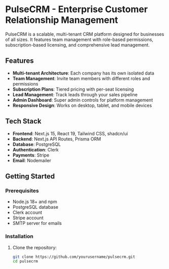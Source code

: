 # PulseCRM - Enterprise Customer Relationship Management

PulseCRM is a scalable, multi-tenant CRM platform designed for businesses of all sizes. It features team management with role-based permissions, subscription-based licensing, and comprehensive lead management.

## Features

- **Multi-tenant Architecture**: Each company has its own isolated data
- **Team Management**: Invite team members with different roles and permissions
- **Subscription Plans**: Tiered pricing with per-seat licensing
- **Lead Management**: Track leads through your sales pipeline
- **Admin Dashboard**: Super admin controls for platform management
- **Responsive Design**: Works on desktop, tablet, and mobile devices

## Tech Stack

- **Frontend**: Next.js 15, React 19, Tailwind CSS, shadcn/ui
- **Backend**: Next.js API Routes, Prisma ORM
- **Database**: PostgreSQL
- **Authentication**: Clerk
- **Payments**: Stripe
- **Email**: Nodemailer

## Getting Started

### Prerequisites

- Node.js 18+ and npm
- PostgreSQL database
- Clerk account
- Stripe account
- SMTP server for emails

### Installation

1. Clone the repository:
   ```bash
   git clone https://github.com/yourusername/pulsecrm.git
   cd pulsecrm

